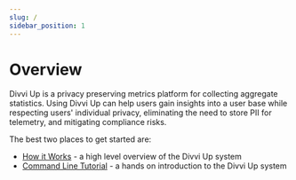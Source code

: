 ```yaml
---
slug: /
sidebar_position: 1
---
```


# Overview

Divvi Up is a privacy preserving metrics platform for collecting aggregate
statistics. Using Divvi Up can help users gain insights into a user base while
respecting users' individual privacy, eliminating the need to store PII for
telemetry, and mitigating compliance risks.

The best two places to get started are:

- [How it Works](./how-it-works) - a high level overview of the Divvi Up system
- [Command Line Tutorial](./command-line-tutorial) - a hands on introduction to
  the Divvi Up system
